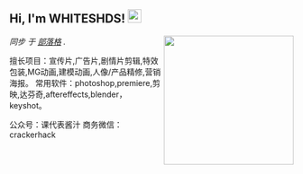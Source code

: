 <h2>Hi, I'm WHITESHDS! <img src="https://github.githubassets.com/images/mona-whisper.gif" height="24" /></h2>
<img align='right' src="https://media.giphy.com/media/836HiJc7pgzy8iNXCn/giphy.gif" width="230" />
<p><em>同步 于 <a href="https://whiteshds.ml/">部落格</a> . </em>

擅长项目：宣传片,广告片,剧情片剪辑,特效包装,MG动画,建模动画,人像/产品精修,营销海报。 常用软件：photoshop,premiere,剪映,达芬奇,aftereffects,blender，keyshot。 

公众号：课代表酱汁 商务微信：crackerhack
